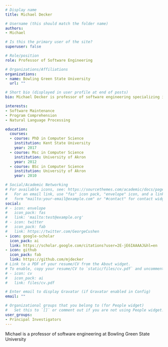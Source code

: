 ```yaml
---
# Display name
title: Michael Decker

# Username (this should match the folder name)
authors:
- Michael

# Is this the primary user of the site?
superuser: false

# Role/position
role: Professor of Software Engineering

# Organizations/Affiliations
organizations:
- name: Bowling Green State University
  url: ""

# Short bio (displayed in user profile at end of posts)
bio: Michael Decker is professor of software engineering specializing in software maintenance, differencing, static analysis, and natural language processing

interests:
- Software Maintenance
- Program Comprehension
- Natural Language Processing

education:
  courses:
  - course: PhD in Computer Science
    institution: Kent State University
    year: 2017
  - course: Msc in Computer Science
    institution: University of Akron
    year: 2012
  - course: BSc in Computer Science
    institution: University of Akron
    year: 2010

# Social/Academic Networking
# For available icons, see: https://sourcethemes.com/academic/docs/page-builder/#icons
#   For an email link, use "fas" icon pack, "envelope" icon, and a link in the
#   form "mailto:your-email@example.com" or "#contact" for contact widget.
social:
# - icon: envelope
#   icon_pack: fas
#   link: 'mailto:test@example.org'
# - icon: twitter
#   icon_pack: fab
#   link: https://twitter.com/GeorgeCushen
- icon: google-scholar
  icon_pack: ai
  link: https://scholar.google.com/citations?user=2E-jE6IAAAAJ&hl=en
- icon: github
  icon_pack: fab
  link: https://github.com/mjdecker
# Link to a PDF of your resume/CV from the About widget.
# To enable, copy your resume/CV to `static/files/cv.pdf` and uncomment the lines below.
# - icon: cv
#   icon_pack: ai
#   link: files/cv.pdf

# Enter email to display Gravatar (if Gravatar enabled in Config)
email: ""

# Organizational groups that you belong to (for People widget)
#   Set this to `[]` or comment out if you are not using People widget.
user_groups:
- Principal Investigators
---
```


Michael is a professor of software engineering at Bowling Green State University
